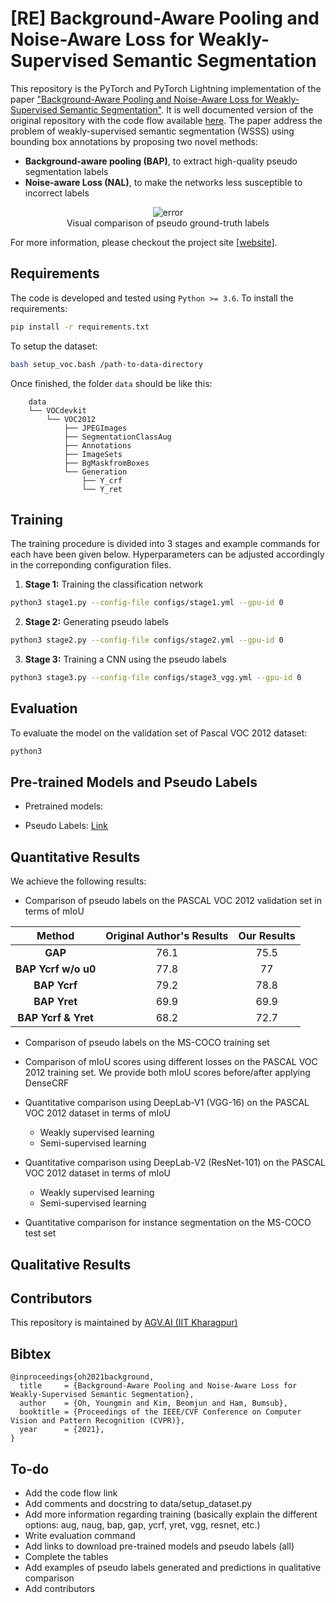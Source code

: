 # [RE] Background-Aware Pooling and Noise-Aware Loss for Weakly-Supervised Semantic Segmentation

This repository is the PyTorch and PyTorch Lightning implementation of the paper ["Background-Aware Pooling and Noise-Aware Loss for Weakly-Supervised Semantic Segmentation"](https://arxiv.org/pdf/2104.00905.pdf). It is well documented version of the original repository with the code flow available [here](). The paper address the problem of weakly-supervised semantic segmentation (WSSS) using bounding box annotations by proposing two novel methods:
- **Background-aware pooling (BAP)**, to extract high-quality pseudo segmentation labels
- **Noise-aware Loss (NAL)**, to make the networks less susceptible to incorrect labels

<p align="center">
<a><img src="https://i.ibb.co/rcn1F2D/error.png" alt="error" border="0"><br>Visual comparison of pseudo ground-truth labels</a>
</p>

For more information, please checkout the project site [[website](https://cvlab.yonsei.ac.kr/projects/BANA/)].

## Requirements

The code is developed and tested using `Python >= 3.6`. To install the requirements:

```bash
pip install -r requirements.txt
```

To setup the dataset:

```bash
bash setup_voc.bash /path-to-data-directory
```

Once finished, the folder `data` should be like this:

```
    data   
    └── VOCdevkit
        └── VOC2012
            ├── JPEGImages
            ├── SegmentationClassAug
            ├── Annotations
            ├── ImageSets
            ├── BgMaskfromBoxes
            └── Generation
                ├── Y_crf
                └── Y_ret
```

## Training

The training procedure is divided into 3 stages and example commands for each have been given below. Hyperparameters can be adjusted accordingly in the correponding configuration files.

1. **Stage 1:** Training the classification network

```bash
python3 stage1.py --config-file configs/stage1.yml --gpu-id 0
```

2. **Stage 2:** Generating pseudo labels

```bash
python3 stage2.py --config-file configs/stage2.yml --gpu-id 0
```

3. **Stage 3:** Training a CNN using the pseudo labels

```bash
python3 stage3.py --config-file configs/stage3_vgg.yml --gpu-id 0
```

## Evaluation

To evaluate the model on the validation set of Pascal VOC 2012 dataset:

```bash
python3 
```

## Pre-trained Models and Pseudo Labels

- Pretrained models:

- Pseudo Labels: [Link](https://drive.google.com/drive/folders/1wC9qr1lE_JN0Htrf0SfPhKz4AdqQ0zbt?usp=sharing)

## Quantitative Results

We achieve the following results:

- Comparison of pseudo labels on the PASCAL VOC 2012 validation set in terms of mIoU

| **Method**          | **Original Author's Results** | **Our Results** |
|:-------------------:|:-----------------------------:|:---------------:|
| **GAP**             | 76.1                          | 75.5            |
| **BAP Ycrf w/o u0** | 77.8                          | 77              |
| **BAP Ycrf**        | 79.2                          | 78.8            |
| **BAP Yret**        | 69.9                          | 69.9            |
| **BAP Ycrf & Yret** | 68.2                          | 72.7            |

- Comparison of pseudo labels on the MS-COCO training set

- Comparison of mIoU scores using different losses on the PASCAL VOC 2012 training set. We provide both mIoU scores before/after applying DenseCRF

- Quantitative comparison using DeepLab-V1 (VGG-16) on the PASCAL VOC 2012 dataset in terms of mIoU
    - Weakly supervised learning
    - Semi-supervised learning

- Quantitative comparison using DeepLab-V2 (ResNet-101) on the PASCAL VOC 2012 dataset in terms of mIoU
    - Weakly supervised learning
    - Semi-supervised learning

- Quantitative comparison for instance segmentation on the MS-COCO test set

## Qualitative Results

## Contributors

This repository is maintained by [AGV.AI (IIT Kharagpur)](http://www.agv.iitkgp.ac.in/)

## Bibtex
```
@inproceedings{oh2021background,
  title     = {Background-Aware Pooling and Noise-Aware Loss for Weakly-Supervised Semantic Segmentation},
  author    = {Oh, Youngmin and Kim, Beomjun and Ham, Bumsub},
  booktitle = {Proceedings of the IEEE/CVF Conference on Computer Vision and Pattern Recognition (CVPR)},
  year      = {2021},
}
```

## To-do

- Add the code flow link
- Add comments and docstring to data/setup_dataset.py
- Add more information regarding training (basically explain the different options: aug, naug, bap, gap, ycrf, yret, vgg, resnet, etc.)
- Write evaluation command
- Add links to download pre-trained models and pseudo labels (all)
- Complete the tables
- Add examples of pseudo labels generated and predictions in qualitative comparison
- Add contributors
